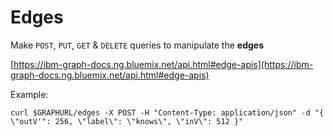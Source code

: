 #  Edges

Make `POST`, `PUT`, `GET` & `DELETE` queries to manipulate the __edges__

[https://ibm-graph-docs.ng.bluemix.net/api.html#edge-apis](https://ibm-graph-docs.ng.bluemix.net/api.html#edge-apis)

Example:

`curl $GRAPHURL/edges -X POST -H "Content-Type: application/json" -d "{ \"outV'": 256, \"label\": \"knows\", \"inV\": 512 }"`
